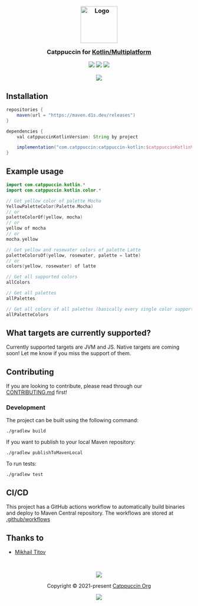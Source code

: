 <h3 align="center">
	<img src="https://raw.githubusercontent.com/catppuccin/catppuccin/main/assets/logos/exports/1544x1544_circle.png" width="100" alt="Logo"/><br/>
	<img src="https://raw.githubusercontent.com/catppuccin/catppuccin/main/assets/misc/transparent.png" height="30" width="0px"/>
	Catppuccin for <a href="https://kotl.in">Kotlin/Multiplatform</a>
	<img src="https://raw.githubusercontent.com/catppuccin/catppuccin/main/assets/misc/transparent.png" height="30" width="0px"/>
</h3>

<p align="center">
	<a href="https://github.com/d1snin/catppuccin-kotlin/stargazers"><img src="https://img.shields.io/github/stars/d1snin/catppuccin-kotlin?colorA=363a4f&colorB=b7bdf8&style=for-the-badge"></a>
	<a href="https://github.com/d1snin/catppuccin-kotlin/issues"><img src="https://img.shields.io/github/issues/d1snin/catppuccin-kotlin?colorA=363a4f&colorB=f5a97f&style=for-the-badge"></a>
	<a href="https://github.com/d1snin/catppuccin-kotlin/contributors"><img src="https://img.shields.io/github/contributors/d1snin/catppuccin-kotlin?colorA=363a4f&colorB=a6da95&style=for-the-badge"></a>
  <br>
  <br>
  <a href="https://github.com/d1snin/catppuccin-kotlin"><img src="https://maven.d1s.dev/api/badge/latest/releases/com/catppuccin/catppuccin-kotlin?color=40c14a&name=maven.d1s.dev&prefix=v"></a>
</p>

## Installation

```gradle
repositories {
    maven(url = "https://maven.d1s.dev/releases")
}

dependencies {
    val catppuccinKotlinVersion: String by project

    implementation("com.catppuccin:catppuccin-kotlin:$catppuccinKotlinVersion")
}
```

## Example usage

```kotlin
import com.catppuccin.kotlin.*
import com.catppuccin.kotlin.color.*

// Get yellow color of palette Mocha
YellowPaletteColor(Palette.Mocha)
// or
paletteColorOf(yellow, mocha)
// or
yellow of mocha
// or
mocha.yellow

// Get yellow and rosewater colors of palette Latte
paletteColorsOf(yellow, rosewater, palette = latte)
// or
colors(yellow, rosewater) of latte

// Get all supported colors
allColors

// Get all palettes
allPalettes

// Get all colors of all palettes (basically every single color supported by Catppuccin)
allPaletteColors
```

## What targets are currently supported?
Currently supported targets are JVM and JS. Native targets are coming soon! Let me know if you miss the support of them.

## Contributing

If you are looking to contribute, please read through our
[CONTRIBUTING.md](https://github.com/catppuccin/.github/blob/main/CONTRIBUTING.md) first!

### Development

The project can be built using the following command:

```shell
./gradlew build
```

If you want to publish to your local Maven repository:

```shell
./gradlew publishToMavenLocal
```

To run tests:

```shell
./gradlew test
```

## CI/CD

This project has a GitHub actions workflow to automatically build binaries and deploy to Maven Central repository.
The workflows are stored at [.github/workflows](.github/workflows)

## Thanks to

- [Mikhail Titov](https://github.com/d1snin)

&nbsp;

<p align="center">
	<img src="https://raw.githubusercontent.com/catppuccin/catppuccin/main/assets/footers/gray0_ctp_on_line.svg?sanitize=true" />
</p>

<p align="center">
	Copyright &copy; 2021-present <a href="https://github.com/catppuccin" target="_blank">Catppuccin Org</a>
</p>

<p align="center">
	<a href="https://github.com/catppuccin/catppuccin/blob/main/LICENSE"><img src="https://img.shields.io/static/v1.svg?style=for-the-badge&label=License&message=MIT&logoColor=d9e0ee&colorA=363a4f&colorB=b7bdf8"/></a>
</p>
